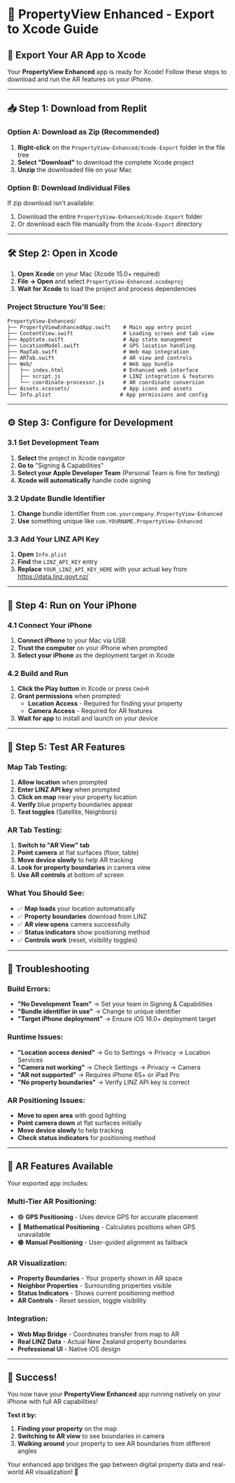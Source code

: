 # 📱 PropertyView Enhanced - Export to Xcode Guide

## 🚀 **Export Your AR App to Xcode**

Your **PropertyView Enhanced** app is ready for Xcode! Follow these steps to download and run the AR features on your iPhone.

---

## 📥 **Step 1: Download from Replit**

### **Option A: Download as Zip (Recommended)**
1. **Right-click** on the `PropertyView-Enhanced/Xcode-Export` folder in the file tree
2. **Select "Download"** to download the complete Xcode project
3. **Unzip** the downloaded file on your Mac

### **Option B: Download Individual Files**
If zip download isn't available:
1. Download the entire `PropertyView-Enhanced/Xcode-Export` folder
2. Or download each file manually from the `Xcode-Export` directory

---

## 🛠 **Step 2: Open in Xcode**

1. **Open Xcode** on your Mac (Xcode 15.0+ required)
2. **File → Open** and select `PropertyView-Enhanced.xcodeproj`
3. **Wait for Xcode** to load the project and process dependencies

### **Project Structure You'll See:**
```
PropertyView-Enhanced/
├── PropertyViewEnhancedApp.swift    # Main app entry point
├── ContentView.swift                # Loading screen and tab view
├── AppState.swift                   # App state management
├── LocationModel.swift              # GPS location handling
├── MapTab.swift                     # Web map integration
├── ARTab.swift                      # AR view and controls
├── Web/                             # Web app bundle
│   ├── index.html                   # Enhanced web interface
│   ├── script.js                    # LINZ integration & features
│   └── coordinate-processor.js      # AR coordinate conversion
├── Assets.xcassets/                 # App icons and assets
└── Info.plist                      # App permissions and config
```

---

## ⚙️ **Step 3: Configure for Development**

### **3.1 Set Development Team**
1. **Select** the project in Xcode navigator
2. **Go to** "Signing & Capabilities" 
3. **Select your Apple Developer Team** (Personal Team is fine for testing)
4. **Xcode will automatically** handle code signing

### **3.2 Update Bundle Identifier**
1. **Change** bundle identifier from `com.yourcompany.PropertyView-Enhanced`
2. **Use** something unique like `com.YOURNAME.PropertyView-Enhanced`

### **3.3 Add Your LINZ API Key**
1. **Open** `Info.plist`
2. **Find** the `LINZ_API_KEY` entry
3. **Replace** `YOUR_LINZ_API_KEY_HERE` with your actual key from https://data.linz.govt.nz/

---

## 📱 **Step 4: Run on Your iPhone**

### **4.1 Connect Your iPhone**
1. **Connect iPhone** to your Mac via USB
2. **Trust the computer** on your iPhone when prompted
3. **Select your iPhone** as the deployment target in Xcode

### **4.2 Build and Run**
1. **Click the Play button** in Xcode or press `Cmd+R`
2. **Grant permissions** when prompted:
   - **Location Access** - Required for finding your property
   - **Camera Access** - Required for AR features
3. **Wait for app** to install and launch on your device

---

## 🥽 **Step 5: Test AR Features**

### **Map Tab Testing:**
1. **Allow location** when prompted
2. **Enter LINZ API key** when prompted
3. **Click on map** near your property location
4. **Verify** blue property boundaries appear
5. **Test toggles** (Satellite, Neighbors)

### **AR Tab Testing:**
1. **Switch to "AR View" tab**
2. **Point camera** at flat surfaces (floor, table)
3. **Move device slowly** to help AR tracking
4. **Look for property boundaries** in camera view
5. **Use AR controls** at bottom of screen

### **What You Should See:**
- ✅ **Map loads** your location automatically
- ✅ **Property boundaries** download from LINZ
- ✅ **AR view opens** camera successfully
- ✅ **Status indicators** show positioning method
- ✅ **Controls work** (reset, visibility toggles)

---

## 🚨 **Troubleshooting**

### **Build Errors:**
- **"No Development Team"** → Set your team in Signing & Capabilities
- **"Bundle identifier in use"** → Change to unique identifier
- **"Target iPhone deployment"** → Ensure iOS 16.0+ deployment target

### **Runtime Issues:**
- **"Location access denied"** → Go to Settings → Privacy → Location Services
- **"Camera not working"** → Check Settings → Privacy → Camera
- **"AR not supported"** → Requires iPhone 6S+ or iPad Pro
- **"No property boundaries"** → Verify LINZ API key is correct

### **AR Positioning Issues:**
- **Move to open area** with good lighting
- **Point camera down** at flat surfaces initially
- **Move device slowly** to help tracking
- **Check status indicators** for positioning method

---

## 🎯 **AR Features Available**

Your exported app includes:

### **Multi-Tier AR Positioning:**
- 🟢 **GPS Positioning** - Uses device GPS for accurate placement
- 🔵 **Mathematical Positioning** - Calculates positions when GPS unavailable  
- 🟠 **Manual Positioning** - User-guided alignment as fallback

### **AR Visualization:**
- **Property Boundaries** - Your property shown in AR space
- **Neighbor Properties** - Surrounding properties visible
- **Status Indicators** - Shows current positioning method
- **AR Controls** - Reset session, toggle visibility

### **Integration:**
- **Web Map Bridge** - Coordinates transfer from map to AR
- **Real LINZ Data** - Actual New Zealand property boundaries
- **Professional UI** - Native iOS design

---

## 🏁 **Success!**

You now have your **PropertyView Enhanced** app running natively on your iPhone with full AR capabilities! 

**Test it by:**
1. **Finding your property** on the map
2. **Switching to AR view** to see boundaries in camera
3. **Walking around** your property to see AR boundaries from different angles

Your enhanced app bridges the gap between digital property data and real-world AR visualization! 🎉